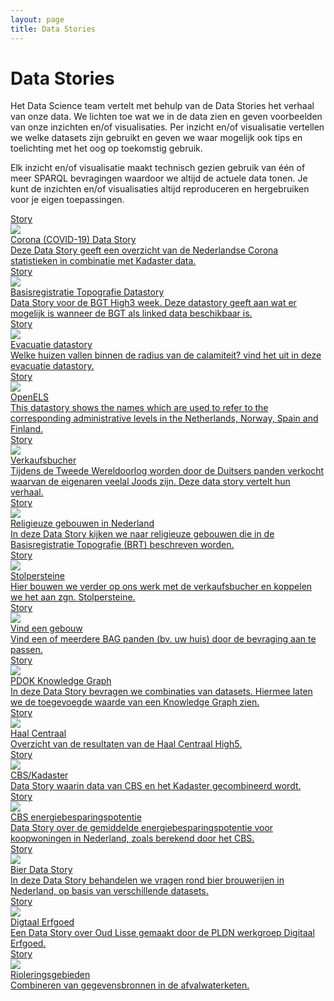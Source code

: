 ```yaml
---
layout: page
title: Data Stories
---
```


# Data Stories

Het Data Science team vertelt met behulp van de Data Stories het verhaal van onze data. We lichten toe wat we in de data zien en geven voorbeelden van onze inzichten en/of visualisaties. Per inzicht en/of visualisatie vertellen we welke datasets zijn gebruikt en geven we waar mogelijk ook tips en toelichting met het oog op toekomstig gebruik.

Elk inzicht en/of visualisatie maakt technisch gezien gebruik van één of meer SPARQL bevragingen waardoor we altijd de actuele data tonen. Je kunt de inzichten en/of visualisaties altijd reproduceren en hergebruiken voor je eigen toepassingen.

<div class="cards-wrapper">
  <a href="/stories/covid-19/">
    <div class="card">
      <div class="card-type">Story</div>
      <img class="card-image" src="/assets/images/covid-19.jpg">
      <div class="card-title">Corona (COVID-19) Data Story</div>
      <div class="card-description">Deze Data Story geeft een overzicht van de Nederlandse Corona statistieken in combinatie met Kadaster data.</div>
    </div>
  </a>
  <!--
  <a href="./bag/index.html">
    <div class="card">
      <div class="card-type">Story</div>
      <img class="card-image" src="/assets/images/kadaster-logo.png">
      <div class="card-title">BAG Data Story</div>
      <div class="card-description">Een Data Story waarin de Basisregistratie Adressen en Gebouwen (BAG) op verschillende manieren bevraagd wordt.</div>
    </div>
  </a>
  -->
  <a href="./bgt-high3/index.html">
    <div class="card">
      <div class="card-type">Story</div>
      <img class="card-image" src="/assets/images/bgtHigh3.jpg">
      <div class="card-title">Basisregistratie Topografie Datastory</div>
      <div class="card-description">Data Story voor de BGT High3 week. Deze datastory geeft aan wat er mogelijk is wanneer de BGT als linked data beschikbaar is.</div>
    </div>
  </a>
  <a href="./evacuatie/index.html">
    <div class="card">
      <div class="card-type">Story</div>
      <img class="card-image" src="/assets/images/lucht-alarm.jpg">
      <div class="card-title">Evacuatie datastory</div>
      <div class="card-description">Welke huizen vallen binnen de radius van de calamiteit? vind het uit in deze evacuatie datastory.</div>
    </div>
  </a>
  <a href="./openels/index.html">
    <div class="card">
      <div class="card-type">Story</div>
      <img class="card-image" src="/assets/images/openelslogo.png">
      <div class="card-title">OpenELS</div>
      <div class="card-description">This datastory shows the names which are used to refer to the corresponding administrative levels in the Netherlands, Norway, Spain and Finland.</div>
    </div>
  </a>
  <a href="./verkaufsbucher/index.html">
    <div class="card">
      <div class="card-type">Story</div>
      <img class="card-image" src="/assets/images/Logo_Nationaal_Archief_2018.png">
      <div class="card-title">Verkaufsbucher</div>
      <div class="card-description">Tijdens de Tweede Wereldoorlog worden door de Duitsers panden verkocht waarvan de eigenaren veelal Joods zijn. Deze data story vertelt hun verhaal.</div>
    </div>
  </a>
  <a href="./religieuze-gebouwen/index.html">
    <div class="card">
      <div class="card-type">Story</div>
      <img class="card-image" src="/assets/images/sint-jan.jpg">
      <div class="card-title">Religieuze gebouwen in Nederland</div>
      <div class="card-description">In deze Data Story kijken we naar religieuze gebouwen die in de Basisregistratie Topografie (BRT) beschreven worden.</div>
    </div>
  </a>
  <a href="./hack-a-lod-2019/index.html">
    <div class="card">
      <div class="card-type">Story</div>
      <img class="card-image" src="/assets/images/hack-a-lod.jpg">
      <div class="card-title">Stolpersteine</div>
      <div class="card-description">Hier bouwen we verder op ons werk met de verkaufsbucher en koppelen we het aan zgn. Stolpersteine.</div>
    </div>
  </a>
  <a href="./vind-een-gebouw/index.html">
    <div class="card">
      <div class="card-type">Story</div>
      <img class="card-image" src="/assets/images/huis.png">
      <div class="card-title">Vind een gebouw</div>
      <div class="card-description">Vind een of meerdere BAG panden (bv. uw huis) door de bevraging aan te passen.</div>
    </div>
  </a>
  <a href="./pdok-knowledge-graph/index.html">
    <div class="card">
      <div class="card-type">Story</div>
      <img class="card-image" src="/assets/images/pdok-logo-text.png">
      <div class="card-title">PDOK Knowledge Graph</div>
      <div class="card-description">In deze Data Story bevragen we combinaties van datasets.  Hiermee laten we de toegevoegde waarde van een Knowledge Graph zien.
      </div>
    </div>
  </a>
  <a href="./haal-centraal/index.html">
    <div class="card">
      <div class="card-type">Story</div>
      <img class="card-image" src="/assets/images/voetbal.jpg">
      <div class="card-title">Haal Centraal</div>
      <div class="card-description">Overzicht van de resultaten van de Haal Centraal High5.</div>
    </div>
  </a>
  <a href="./cbs/index.html">
    <div class="card">
      <div class="card-type">Story</div>
      <img class="card-image" src="/assets/images/cbs-logo.png">
      <div class="card-title">CBS/Kadaster</div>
      <div class="card-description">Data Story waarin data van CBS en het Kadaster gecombineerd wordt.</div>
    </div>
  </a>
  <a href="./energiebesparing/index.html">
    <div class="card">
      <div class="card-type">Story</div>
      <img class="card-image" src="/assets/images/groene-stroom.png">
      <div class="card-title">CBS energiebesparingspotentie</div>
      <div class="card-description">Data Story over de gemiddelde energiebesparingspotentie voor koopwoningen in Nederland, zoals berekend door het CBS.</div>
    </div>
  </a>
  <a href="./bier/index.html">
    <div class="card">
      <div class="card-type">Story</div>
      <img class="card-image" src="/assets/images/bier.jpg">
      <div class="card-title">Bier Data Story</div>
      <div class="card-description">In deze Data Story behandelen we vragen rond bier brouwerijen in Nederland, op basis van verschillende datasets.</div>
    </div>
  </a>
  <a href="./digitaal-erfgoed/index.html">
    <div class="card">
      <div class="card-type">Story</div>
      <img class="card-image" src="/assets/images/Lisse_logo_tile.jpg">
      <div class="card-title">Digtaal Erfgoed</div>
      <div class="card-description">Een Data Story over Oud Lisse gemaakt door de PLDN werkgroep Digitaal Erfgoed.</div>
    </div>
  </a>
  <a href="./rioleringsgebieden/index.html">
    <div class="card">
      <div class="card-type">Story</div>
      <img class="card-image" src="/assets/images/kadaster-logo.png">
      <div class="card-title">Rioleringsgebieden</div>
      <div class="card-description">Combineren van gegevensbronnen in de afvalwaterketen.</div>
    </div>
  </a>
  <!--
  <a href="./nationaal-archief/index.html">
    <div class="card">
      <div class="card-type">Story</div>
      <img class="card-image" src="/assets/images/nationaal-archief-logo.jpg">
      <div class="card-title">Nationaal Archief + BAG</div>
      <div class="card-description">Deze Data Story gaat over de
      Beeldbank van het Nationaal Archief in combinatie met de
      Basisregistratie Adressen en Gebouwen (BAG).</div>
    </div>
  </a>
  -->
</div>

